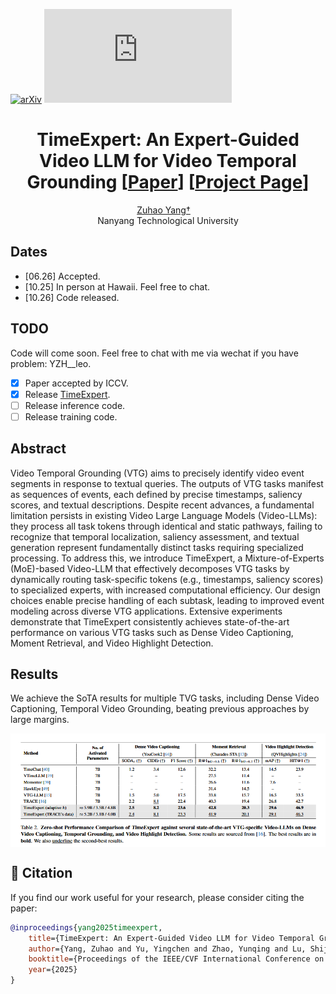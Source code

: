 
[![arXiv](https://img.shields.io/badge/arXiv-2508.01699-b31b1b.svg)](https://arxiv.org/abs/2508.01699)
[![GitHub license](https://badgen.net/github/license/Naereen/Strapdown.js)](https://github.com/Naereen/StrapDown.js/blob/master/LICENSE)

<div align="center">
<h1>TimeExpert: An Expert-Guided Video LLM for Video Temporal Grounding [<a href="https://arxiv.org/abs/2508.01699">Paper</a>] [<a href="https://mwxely.github.io/projects/yang2025time/index">Project Page</a>]</h1>

<div>
    <a href='https://mwxely.github.io/' target='_blank'>Zuhao Yang†</a> 
</div>

<div>
    Nanyang Technological University
</div>
</div>

## Dates

- [06.26] Accepted.
- [10.25] In person at Hawaii. Feel free to chat.
- [10.26] Code released.

## TODO

Code will come soon. Feel free to chat with me via wechat if you have problem: YZH__leo.

- [x] Paper accepted by ICCV.
- [x] Release [TimeExpert](https://huggingface.co/mwxely/TimeExpert-10B).
- [ ] Release inference code.
- [ ] Release training code.

## Abstract

Video Temporal Grounding (VTG) aims to precisely identify video event segments in response to textual queries. The outputs of VTG tasks manifest as sequences of events, each defined by precise timestamps, saliency scores, and textual descriptions. Despite recent advances, a fundamental limitation persists in existing Video Large Language Models (Video-LLMs): they process all task tokens through identical and static pathways, failing to recognize that temporal localization, saliency assessment, and textual generation represent fundamentally distinct tasks requiring specialized processing. To address this, we introduce TimeExpert, a Mixture-of-Experts (MoE)-based Video-LLM that effectively decomposes VTG tasks by dynamically routing task-specific tokens (e.g., timestamps, saliency scores) to specialized experts, with increased computational efficiency. Our design choices enable precise handling of each subtask, leading to improved event modeling across diverse VTG applications. Extensive experiments demonstrate that TimeExpert consistently achieves state-of-the-art performance on various VTG tasks such as Dense Video Captioning, Moment Retrieval, and Video Highlight Detection. 

## Results

We achieve the SoTA results for multiple TVG tasks, including Dense Video Captioning, Temporal Video Grounding, beating previous approaches by large margins.

<img src='sota.PNG' align="center">

## :love_you_gesture: Citation

If you find our work useful for your research, please consider citing the paper:

```bibtex
@inproceedings{yang2025timeexpert,
    title={TimeExpert: An Expert-Guided Video LLM for Video Temporal Grounding},
    author={Yang, Zuhao and Yu, Yingchen and Zhao, Yunqing and Lu, Shijian and Bai, Song},
    booktitle={Proceedings of the IEEE/CVF International Conference on Computer Vision},
    year={2025}
}
```
